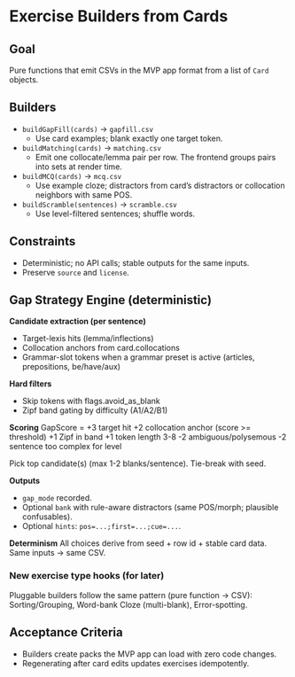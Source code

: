 # Exercise Builders from Cards

## Goal

Pure functions that emit CSVs in the MVP app format from a list of `Card` objects.

## Builders

- `buildGapFill(cards)` → `gapfill.csv`
  - Use card examples; blank exactly one target token.
- `buildMatching(cards)` → `matching.csv`
  - Emit one collocate/lemma pair per row. The frontend groups pairs into sets at render time.
- `buildMCQ(cards)` → `mcq.csv`
  - Use example cloze; distractors from card’s distractors or collocation neighbors with same POS.
- `buildScramble(sentences)` → `scramble.csv`
  - Use level-filtered sentences; shuffle words.

## Constraints

- Deterministic; no API calls; stable outputs for the same inputs.
- Preserve `source` and `license`.

## Gap Strategy Engine (deterministic)

**Candidate extraction (per sentence)**

- Target-lexis hits (lemma/inflections)
- Collocation anchors from card.collocations
- Grammar-slot tokens when a grammar preset is active (articles, prepositions, be/have/aux)

**Hard filters**

- Skip tokens with flags.avoid_as_blank
- Zipf band gating by difficulty (A1/A2/B1)

**Scoring**
GapScore = +3 target hit
         +2 collocation anchor (score >= threshold)
         +1 Zipf in band
         +1 token length 3-8
         -2 ambiguous/polysemous
         -2 sentence too complex for level

Pick top candidate(s) (max 1-2 blanks/sentence). Tie-break with seed.

**Outputs**

- `gap_mode` recorded.
- Optional `bank` with rule-aware distractors (same POS/morph; plausible confusables).
- Optional `hints`: `pos=...;first=...;cue=...`.

**Determinism**
All choices derive from seed + row id + stable card data. Same inputs → same CSV.

### New exercise type hooks (for later)

Pluggable builders follow the same pattern (pure function → CSV): Sorting/Grouping, Word-bank Cloze (multi-blank), Error-spotting.

## Acceptance Criteria

- Builders create packs the MVP app can load with zero code changes.
- Regenerating after card edits updates exercises idempotently.
